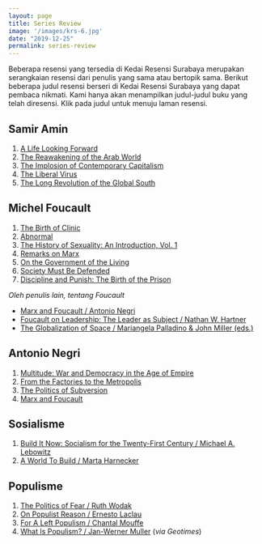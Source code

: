 ```yaml
---
layout: page
title: Series Review
image: '/images/krs-6.jpg'
date: "2019-12-25"
permalink: series-review
---
```


Beberapa resensi yang tersedia di Kedai Resensi Surabaya merupakan serangkaian resensi dari penulis yang sama atau bertopik sama. Berikut beberapa judul resensi berseri di Kedai Resensi Surabaya yang dapat pembaca nikmati. Kami hanya akan menampilkan judul-judul buku yang telah diresensi. Klik pada judul untuk menuju laman resensi.

## Samir Amin

1. [A Life Looking Forward](/kisah-hidup-seorang-marxis-mesir/)
2. [The Reawakening of the Arab World](/mesir-bangkit-bangun-demokrasi/)
3. [The Implosion of Contemporary Capitalism](/samir-amin-and-contemporary-capitalism-in-china/)
4. [The Liberal Virus](/modernitas-dan-kegagalan-liberalisme/)
5. [The Long Revolution of the Global South](/revolusi-negara-negara-berkembang-dan-terbelakang/)

## Michel Foucault

1. [The Birth of Clinic](/dari-foucault-untuk-seluruh-dokter-dan-mahasiswanya/)
2. [Abnormal](/foucault-dan-kelainan-jiwa/)
3. [The History of Sexuality: An Introduction, Vol. 1](/seks-dan-kekuasaan-foucault-tidak-melulu-membahas-gelas/)
4. [Remarks on Marx](/berpikir-ala-foucault-memusingkan-dan-menyenangkan/)
5. [On the Government of the Living](/foucault-dan-septimus-severus-sebuah-rezim-kebenaran/)
6. [Society Must Be Defended](/kekuasaan-kedaulatan-dan-dominasi-dalam-perspektif-foucauldian/)
7. [Discipline and Punish: The Birth of the Prison](/lahirnya-penjara-sebuah-kisah-mengenai-surveillance/)

_Oleh penulis lain, tentang Foucault_

- [Marx and Foucault / Antonio Negri](/dari-negri-untuk-marx-dan-foucault/)
- [Foucault on Leadership: The Leader as Subject / Nathan W. Hartner](/pemimpin-sebagai-subyek-memaknai-kata-parresia/)
- [The Globalization of Space / Mariangela Palladino & John Miller (eds.)](/membincang-konsep-ruang-bersama-foucault/)

## Antonio Negri

1. [Multitude: War and Democracy in the Age of Empire](/perang-di-era-demokrasi-rumitnya-menentukan-makna-perang-pada-masa-modern/)
2. [From the Factories to the Metropolis](/rumitnya-ekonomi-politik-mendatang/)
3. [The Politics of Subversion](/rumus-perlawanan-abad-21/)
4. [Marx and Foucault](/dari-negri-untuk-marx-dan-foucault/)

## Sosialisme

1. [Build It Now: Socialism for the Twenty-First Century / Michael A. Lebowitz](/sosialisme-tidak-jatuh-dari-langit-proyek-sosialisme-1/)
2. [A World To Build / Marta Harnecker](/sosialisme-abad-21-ala-chavez-proyek-sosialisme-2/)

## Populisme

1. [The Politics of Fear / Ruth Wodak](/perpolitikan-bajingan-campuran-antara-populisme-nasionalisme-dan-kharisma/)
2. [On Populist Reason / Ernesto Laclau](/mengenal-laclau-mengenal-populisme/)
3. [For A Left Populism / Chantal Mouffe](/tidak-hanya-laclau-mouffe-juga-mengulas-populisme/)
4. [What Is Populism? / Jan-Werner Muller](https://geotimes.co.id/opini/memahami-populisme-secara-singkat-dan-cepat/) (_via Geotimes_)
